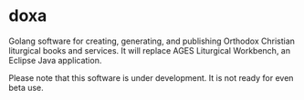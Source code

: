 # doxa
Golang software for creating, generating, and publishing Orthodox Christian liturgical books and services.
It will replace AGES Liturgical Workbench, an Eclipse Java application.

Please note that this software is under development.  It is not ready for even beta use. 
